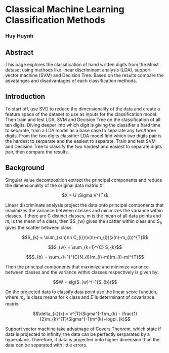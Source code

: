 # Classical Machine Learning Classification Methods
### Huy Huynh

## Abstract
This page explores the classification of hand written digits from the Mnist dataset using methods like linear discriminant analysis (LDA), support vector machine (SVM) and Decision Tree. Based on the results compare the advatanges and disadvantages of each classification methods.

## Introduction
To start off, use SVD to reduce the dimensionality of the data and create a feature space of the dataset to use as inputs for the classification model. Then train and test LDA, SVM and Decision Tree on the classification of all ten digits. Diving deeper into which digit is giving the classifier a hard time to separate, train a LDA model as a base case to separate any two/three digits. From the two digits classifier LDA model find which two digits pair is the hardest to serparate and the easiest to separate. Train and test SVM and Decision Tree to classify the two hardest and easiest to separate digits pair, then compare the results.

## Background 
Singular value decomposition extract the principal components and reduce the dimensionality of the original data matrix X:
<p align="center">
 $X = U \Sigma V^{T}$
</p>

Linear discriminate analysis project the data onto principal components that maximizes the variance between classes and minimizes the variance within classes. If there are C distinct classes, m is the mean of all data points and $m_{i}$ is the mean of a class, then $S_{w} gives the scatter within class and $S_{b}$ gives the scatter between class:
<p align="center">
 $$S_{k} = \sum_{x(n)\in C_{i}}(x(n)-m_{i})(x(n)-m_{i})^{T}$$
</p>

<p align="center">
 $$S_{w} = \sum_{k=1}^{C} S_{k}$$
</p>

<p align="center">
 $$S_{b} = \sum_{i=1}^{C}N_{i}(m_{i}-m)(m_{i}-m)^{T}$$
</p>

Then the principal components that maximize and minimize variance between classes and the variance within classes respectively is given by:
<p align="center">
 $$W = eig(S_{w}^{-1}S_{b})$$
</p>

On the projected data to classify data point use the linear score function, where $m_{k}$ is class means for k class and $\Sigma$ is determinant of covariance matrix:
<p align="center">
 $$\delta_{k}(x) = x^{T}\Sigma^{-1}m_{k} - \frac{1}{2}m_{k}^{T}\Sigma^{-1}m^{k}+logpi_{k}$$
</p>

Support vector machine take advatnage of Covers Theorem, which state if data is projected to infinity, the data can be perfectly serparated by a hyperplane. Therefore, if data is projected onto higher dimension than the data can be separated with little errors.
